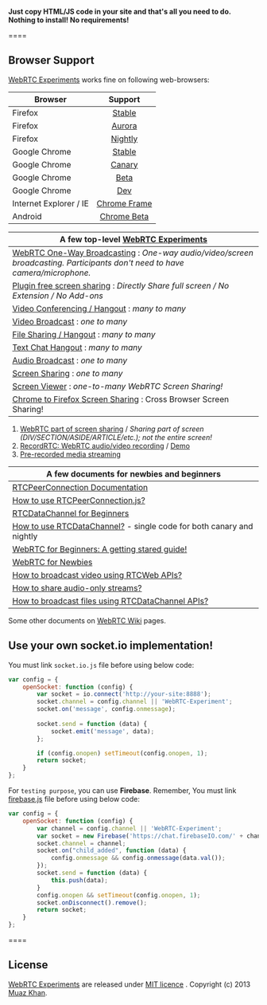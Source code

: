 **Just copy HTML/JS code in your site and that's all you need to do. Nothing to install! No requirements!**

====
## Browser Support
[WebRTC Experiments](https://webrtc-experiment.appspot.com) works fine on following web-browsers:

| Browser        | Support           |
| ------------- |:-------------:|
| Firefox | [Stable](http://www.mozilla.org/en-US/firefox/new/) |
| Firefox | [Aurora](http://www.mozilla.org/en-US/firefox/aurora/) |
| Firefox | [Nightly](http://nightly.mozilla.org/) |
| Google Chrome | [Stable](https://www.google.com/intl/en_uk/chrome/browser/) |
| Google Chrome | [Canary](https://www.google.com/intl/en/chrome/browser/canary.html) |
| Google Chrome | [Beta](https://www.google.com/intl/en/chrome/browser/beta.html) |
| Google Chrome | [Dev](https://www.google.com/intl/en/chrome/browser/index.html?extra=devchannel#eula) |
| Internet Explorer / IE | [Chrome Frame](http://www.google.com/chromeframe) |
| Android | [Chrome Beta](https://play.google.com/store/apps/details?id=com.chrome.beta) |


| A few top-level [WebRTC Experiments](https://webrtc-experiment.appspot.com)        |
| ------------- |
| [WebRTC One-Way Broadcasting](https://googledrive.com/host/0B6GWd_dUUTT8RzVSRVU2MlIxcm8/webrtc-broadcasting/) : *One-way audio/video/screen broadcasting. Participants don't need to have camera/microphone.* |
| [Plugin free screen sharing](https://googledrive.com/host/0B6GWd_dUUTT8WHpWSzZ5S0RqeUk/Pluginfree-Screen-Sharing.html) : *Directly Share full screen / No Extension / No Add-ons* |
| [Video Conferencing / Hangout](https://webrtc-experiment.appspot.com/video-conferencing/) : *many to many* |
| [Video Broadcast](https://webrtc-experiment.appspot.com/broadcast/) : *one to many* |
| [File Sharing / Hangout](https://webrtc-experiment.appspot.com/file-hangout/) : *many to many* |
| [Text Chat Hangout](https://webrtc-experiment.appspot.com/chat-hangout/) : *many to many* |
| [Audio Broadcast](https://webrtc-experiment.appspot.com/audio-broadcast/) : *one to many* |
| [Screen Sharing](https://webrtc-experiment.appspot.com/screen-broadcast/) : *one to many* |
| [Screen Viewer](https://webrtc-experiment.appspot.com/screen-viewer/) : *one-to-many WebRTC Screen Sharing!* |
| [Chrome to Firefox Screen Sharing](https://googledrive.com/host/0B6GWd_dUUTT8YUJaMkZ2d0NzQmc/WebRTC-Screen-Viewer.html) :  Cross Browser Screen Sharing! |

1. [WebRTC part of screen sharing](https://googledrive.com/host/0B6GWd_dUUTT8RzVSRVU2MlIxcm8/realtime-chat/) / *Sharing part of screen (DIV/SECTION/ASIDE/ARTICLE/etc.); not the entire screen!*
2. [RecordRTC: WebRTC audio/video recording](http://bit.ly/RecordRTC) / [Demo](http://bit.ly/RecordRTC-Demo)
3. [Pre-recorded media streaming](https://googledrive.com/host/0B6GWd_dUUTT8RzVSRVU2MlIxcm8/Pre-recorded-Media-Streaming/)

| A few documents for newbies and beginners        |
| ------------- |
| [RTCPeerConnection Documentation](https://github.com/muaz-khan/WebRTC-Experiment/wiki/RTCPeerConnection-Documentation) |
| [How to use RTCPeerConnection.js?](https://webrtc-experiment.appspot.com/docs/how-to-use-rtcpeerconnection-js-v1.1.html) |
| [RTCDataChannel for Beginners](https://webrtc-experiment.appspot.com/docs/rtc-datachannel-for-beginners.html) |
| [How to use RTCDataChannel?](https://webrtc-experiment.appspot.com/docs/how-to-use-rtcdatachannel.html) - single code for both canary and nightly |
| [WebRTC for Beginners: A getting stared guide!](https://webrtc-experiment.appspot.com/docs/webrtc-for-beginners.html) |
| [WebRTC for Newbies ](https://webrtc-experiment.appspot.com/docs/webrtc-for-newbies.html) |
| [How to broadcast video using RTCWeb APIs?](https://webrtc-experiment.appspot.com/docs/how-to-broadcast-video-using-RTCWeb-APIs.html) |
| [How to share audio-only streams?](https://webrtc-experiment.appspot.com/docs/how-to-share-audio-only-streams.html) |
| [How to broadcast files using RTCDataChannel APIs?](https://webrtc-experiment.appspot.com/docs/how-file-broadcast-works.html) |

Some other documents on [WebRTC Wiki](https://github.com/muaz-khan/WebRTC-Experiment/wiki) pages.

## Use your own socket.io implementation!

You must link `socket.io.js` file before using below code:

```javascript
var config = {
    openSocket: function (config) {
        var socket = io.connect('http://your-site:8888');
        socket.channel = config.channel || 'WebRTC-Experiment';
		socket.on('message', config.onmessage);
		
        socket.send = function (data) {
            socket.emit('message', data);
        };

        if (config.onopen) setTimeout(config.onopen, 1);
        return socket;
    }
};
```

For `testing purpose`, you can use **Firebase**. Remember, You must link [firebase.js](https://cdn.firebase.com/v0/firebase.js) file before using below code:

```javascript
var config = {
    openSocket: function (config) {
        var channel = config.channel || 'WebRTC-Experiment';
        var socket = new Firebase('https://chat.firebaseIO.com/' + channel);
        socket.channel = channel;
        socket.on("child_added", function (data) {
            config.onmessage && config.onmessage(data.val());
        });
        socket.send = function (data) {
            this.push(data);
        }
        config.onopen && setTimeout(config.onopen, 1);
        socket.onDisconnect().remove();
        return socket;
    }
};

```

====
## License

[WebRTC Experiments](https://github.com/muaz-khan/WebRTC-Experiment) are released under [MIT licence](https://webrtc-experiment.appspot.com/licence/) . Copyright (c) 2013 [Muaz Khan](https://plus.google.com/100325991024054712503).
